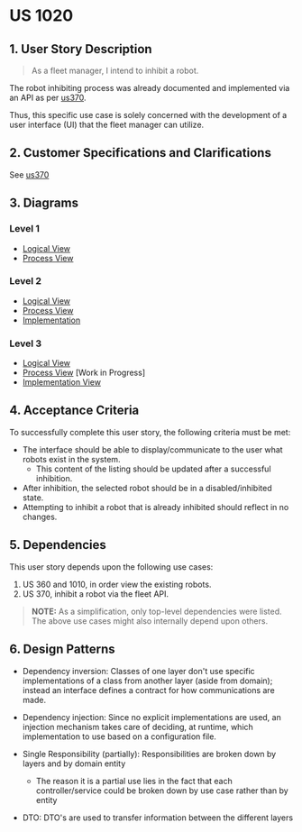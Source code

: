 # US 1020

## 1. User Story Description

> As a fleet manager, I intend to inhibit a robot.

The robot inhibiting process was already
documented and implemented via an API as per [us370](../us370/README.md).

Thus, this specific use case is solely concerned with the
development of a user interface (UI) that the fleet
manager can utilize.

## 2. Customer Specifications and Clarifications

See [us370](../us370/README.md)

## 3. Diagrams

### Level 1

- [Logical View](../general-purpose/level1/logical-view.svg)
- [Process View](./level1/process-view.svg)

### Level 2
- [Logical View](../general-purpose/level2/logical-view.svg)
- [Process View](./level2/process-view.svg)
- [Implementation](../general-purpose/level2/implementation-view.svg)

### Level 3
- [Logical View](../general-purpose/level3/logical-view.svg)
- [Process View](./level3/process-view.svg) [Work in Progress]
- [Implementation View](../general-purpose/level3/implementation-view.svg)
<!-- - [Class Diagram](./level3/class-diagram.svg) [Work in Progress] -->

## 4. Acceptance Criteria

To successfully complete this user story, the following criteria must be met:

- The interface should be able to display/communicate to the
user what robots exist in the system.
    + This content of the listing should be updated after a successful inhibition.
- After inhibition, the selected robot should be in a disabled/inhibited state.
- Attempting to inhibit a robot that is already inhibited should reflect in no changes.

## 5. Dependencies

This user story depends upon the following use cases:

1. US 360 and 1010, in order view the existing robots.
2. US 370, inhibit a robot via the fleet API.

> **NOTE:** As a simplification, only top-level dependencies were listed.
> The above use cases might also internally depend upon others.
## 6. Design Patterns
- Dependency inversion: Classes of one layer don't use specific implementations of a class from another layer (aside from domain); instead an interface defines a contract for how communications are made.

- Dependency injection: Since no explicit implementations are used, an injection mechanism takes care of deciding, at runtime, which implementation to use based on a configuration file.

<!-- TODO: review -->
- Single Responsibility (partially): Responsibilities are broken down by layers and by domain entity
    + The reason it is a partial use lies in the fact that each controller/service could be broken down by use case rather than by entity

- DTO: DTO's are used to transfer information between the different layers

